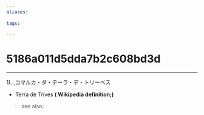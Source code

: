 ```yaml
---
aliases:
    
tags:
    
---
```


# 5186a011d5dda7b2c608bd3d
---
1).
,コマルカ・ダ・テーラ・デ・トリーベス

- Terra de Trives
**( Wikipedia definition;)**
> see also: 
            
